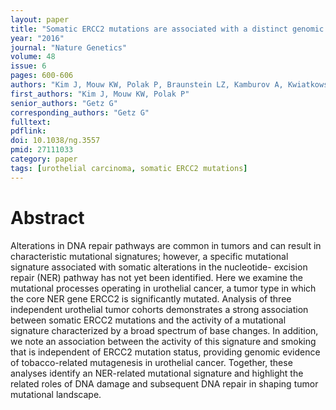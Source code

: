 ```yaml
---
layout: paper
title: "Somatic ERCC2 mutations are associated with a distinct genomic signature in urothelial tumors"
year: "2016"
journal: "Nature Genetics"
volume: 48
issue: 6
pages: 600-606
authors: "Kim J, Mouw KW, Polak P, Braunstein LZ, Kamburov A, Kwiatkowski DJ, Rosenberg JE, Van Allen EM, D'Andrea A, Getz G"
first_authors: "Kim J, Mouw KW, Polak P"
senior_authors: "Getz G"
corresponding_authors: "Getz G"
fulltext:
pdflink:
doi: 10.1038/ng.3557
pmid: 27111033
category: paper
tags: [urothelial carcinoma, somatic ERCC2 mutations]
---
```


# Abstract

Alterations in DNA repair pathways are common in tumors and can result in characteristic mutational signatures; however, a specific mutational signature associated with somatic alterations in the nucleotide- excision repair (NER) pathway has not yet been identified. Here we examine the mutational processes operating in urothelial cancer, a tumor type in which the core NER gene ERCC2 is significantly mutated. Analysis of three independent urothelial tumor cohorts demonstrates a strong association between somatic ERCC2 mutations and the activity of a mutational signature characterized by a broad spectrum of base changes. In addition, we note an association between the activity of this signature and smoking that is independent of ERCC2 mutation status, providing genomic evidence of tobacco-related mutagenesis in urothelial cancer. Together, these analyses identify an NER-related mutational signature and highlight the related roles of DNA damage and subsequent DNA repair in shaping tumor mutational landscape.

